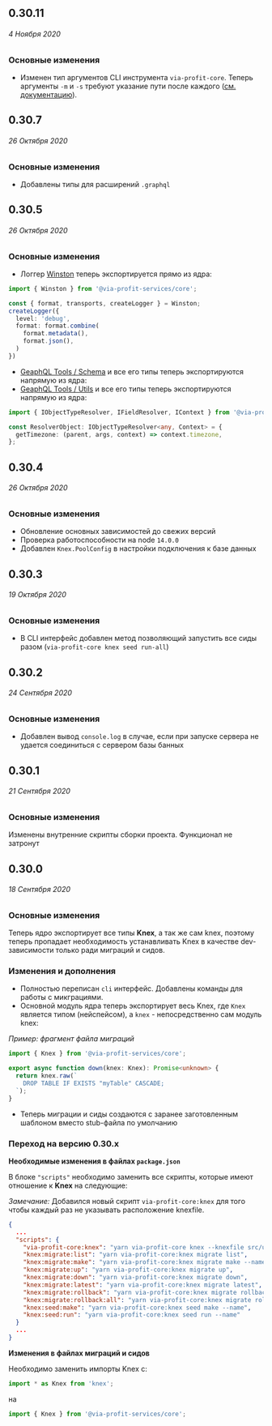 ## 0.30.11
###### *4 Ноября 2020*

### Основные изменения
 - Изменен тип аргументов CLI инструмента `via-profit-core`. Теперь аргументы `-m` и `-s` требуют указание пути после каждого ([см. документацию](./docs/v0/cli.md)).


## 0.30.7
###### *26 Октября 2020*

### Основные изменения
 - Добавлены типы для расширений `.graphql`


## 0.30.5
###### *26 Октября 2020*

### Основные изменения
 - Логгер [Winston](https://github.com/winstonjs/winston) теперь экспортируется прямо из ядра:
  
  ```ts
  import { Winston } from '@via-profit-services/core';

  const { format, transports, createLogger } = Winston;
  createLogger({
    level: 'debug',
    format: format.combine(
      format.metadata(),
      format.json(),
    )
  })


  ```
 - [GeaphQL Tools / Schema](https://www.graphql-tools.com/docs/api/modules/schema) и все его типы теперь экспортируются напрямую из ядра:
 - [GeaphQL Tools / Utils](https://www.graphql-tools.com/docs/api/modules/utils) и все его типы теперь экспортируются напрямую из ядра:
  
  ```ts
  import { IObjectTypeResolver, IFieldResolver, IContext } from '@via-profit-services/core';

  const ResolverObject: IObjectTypeResolver<any, Context> = {
    getTimezone: (parent, args, context) => context.timezone,
  };
  ``` 

## 0.30.4
###### *26 Октября 2020*

### Основные изменения
 - Обновление основных зависимостей до свежих версий
 - Проверка работоспособности на node `14.0.0`
 - Добавлен `Knex.PoolConfig` в настройки подключения к базе данных


## 0.30.3
###### *19 Октября 2020*

### Основные изменения
 - В CLI интерфейс добавлен метод позволяющий запустить все сиды разом (`via-profit-core knex seed run-all`)



## 0.30.2
###### *24 Сентября 2020*

### Основные изменения
 - Добавлен вывод `console.log` в случае, если при запуске сервера не удается соединиться с сервером базы банных


## 0.30.1
###### *21 Сентября 2020*

### Основные изменения

Изменены внутренние скрипты сборки проекта. Функционал не затронут

## 0.30.0
###### *18 Сентября 2020*

### Основные изменения

Теперь ядро экспортирует все типы **Knex**, а так же сам knex, поэтому теперь пропадает необходимость устанавливать Knex в качестве dev-зависимости только ради миграций и сидов.

### Изменения и дополнения

 - Полностью переписан `cli` интерфейс. Добавлены команды для работы с микграциями.
 - Основной модуль ядра теперь экспортирует весь Knex, где `Knex` является типом (нейспейсом), а `knex` - непосредственно сам модуль knex:

_Пример: фрагмент файла миграций_
```ts
import { Knex } from '@via-profit-services/core';

export async function down(knex: Knex): Promise<unknown> {
  return knex.raw(`
    DROP TABLE IF EXISTS "myTable" CASCADE;
  `);
}
```
 - Теперь миграции и сиды создаются с заранее заготовленным шаблоном вместо stub-файла по умолчанию


### Переход на версию 0.30.x

**Необходимые изменения в файлах `package.json`**

В блоке `"scripts"` необходимо заменить все скрипты, которые имеют отношение к **Knex** на следующие:

_Замечание:_ Добавился новый скрипт `via-profit-core:knex` для того чтобы каждый раз не указывать расположение knexfile.

```json
{
  ...
  "scripts": {
    "via-profit-core:knex": "yarn via-profit-core knex --knexfile src/utils/knexfile.ts",
    "knex:migrate:list": "yarn via-profit-core:knex migrate list",
    "knex:migrate:make": "yarn via-profit-core:knex migrate make --name",
    "knex:migrate:up": "yarn via-profit-core:knex migrate up",
    "knex:migrate:down": "yarn via-profit-core:knex migrate down",
    "knex:migrate:latest": "yarn via-profit-core:knex migrate latest",
    "knex:migrate:rollback": "yarn via-profit-core:knex migrate rollback",
    "knex:migrate:rollback:all": "yarn via-profit-core:knex migrate rollback-all",
    "knex:seed:make": "yarn via-profit-core:knex seed make --name",
    "knex:seed:run": "yarn via-profit-core:knex seed run --name"
  }
  ...
}

```

**Изменения в файлах миграций и сидов**

Необходимо заменить импорты Knex с:
```ts
import * as Knex from 'knex';
```
на
```ts
import { Knex } from '@via-profit-services/core';
```
